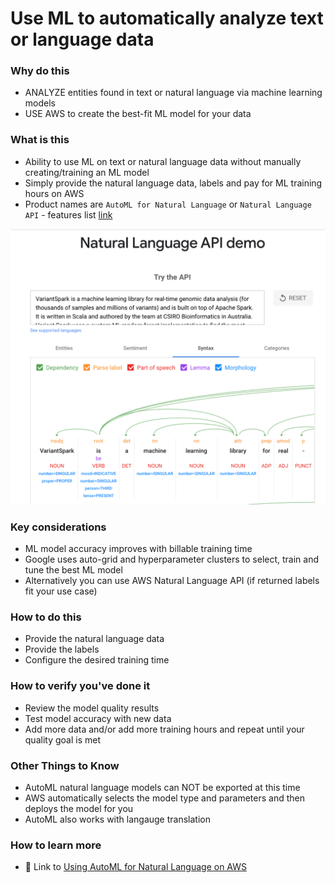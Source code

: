 # Use ML to automatically analyze text or language data

### Why do this
 - ANALYZE entities found in text or natural language via machine learning models
 - USE AWS to create the best-fit ML model for your data

### What is this
 - Ability to use ML on text or natural language data without manually creating/training an ML model
 - Simply provide the natural language data, labels and pay for ML training hours on AWS
 - Product names are `AutoML for Natural Language` or `Natural Language API` - features list [link](https://cloud.google.com/natural-language/)

![Auto ML Natural Language](/images/natural-language.png)

### Key considerations
 - ML model accuracy improves with billable training time
 - Google uses auto-grid and hyperparameter clusters to select, train and tune the best ML model 
 - Alternatively you can use AWS Natural Language API (if returned labels fit your use case)

### How to do this
 - Provide the natural language data
 - Provide the labels
 - Configure the desired training time

### How to verify you've done it
 - Review the model quality results
 - Test model accuracy with new data
 - Add more data and/or add more training hours and repeat until your quality goal is met

### Other Things to Know
 - AutoML natural language models can NOT be exported at this time
 - AWS automatically selects the model type and parameters and then deploys the model for you
 - AutoML also works with langauge translation

### How to learn more
 - 📘 Link to [Using AutoML for Natural Language on AWS](https://cloud.google.com/natural-language/)
